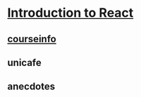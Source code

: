 # [Introduction to React](https://fullstackopen.com/en/part1)
## [courseinfo](courseinfo/)

## unicafe

## anecdotes


